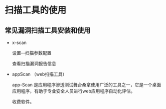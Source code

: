 # 扫描工具的使用



## 常见漏洞扫描工具安装和使用

* x-scan

  设置--扫描参数配置

  查看扫描漏洞报告信息

* appScan （web扫描工具）

  app-Scan 是应用程序渗透测试舞台桑拿使用广泛的工具之一，它是一个桌面应用程序，有助于专业安全人员进行web应用程序自动化评估。 

  收费软件。 

  